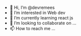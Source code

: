 - 👋 Hi, I’m @devremees
- 👀 I’m interested in Web dev
- 🌱 I’m currently learning react js 
- 💞️ I’m looking to collaborate on ...
- 📫 How to reach me ...

<!---
devremees/devremees is a ✨ special ✨ repository because its `README.md` (this file) appears on your GitHub profile.
You can click the Preview link to take a look at your changes.
--->

